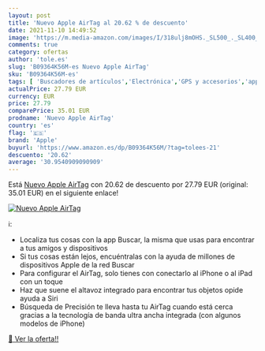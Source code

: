 ```yaml
---
layout: post
title: 'Nuevo Apple AirTag al 20.62 % de descuento'
date: 2021-11-10 14:49:52
image: 'https://m.media-amazon.com/images/I/318ulj8mOHS._SL500_._SL400_.jpg'
comments: true
category: ofertas
author: 'tole.es'
slug: 'B09364K56M-es Nuevo Apple AirTag'
sku: 'B09364K56M-es'
tags: [ 'Buscadores de artículos','Electrónica','GPS y accesorios','apple', ]
actualPrice: 27.79 EUR
currency: EUR
price: 27.79
comparePrice: 35.01 EUR
prodname: 'Nuevo Apple AirTag'
country: 'es'
flag: '🇪🇸'
brand: 'Apple'
buyurl: 'https://www.amazon.es/dp/B09364K56M/?tag=tolees-21'
descuento: '20.62'
average: '30.9540909090909'
---
```


Está [Nuevo Apple AirTag](https://www.amazon.es/dp/B09364K56M/?tag=tolees-21) con 20.62 de descuento por 27.79 EUR (original: 35.01 EUR) en el siguiente enlace!

[![Nuevo Apple AirTag](https://m.media-amazon.com/images/I/318ulj8mOHS._SL500_._SL400_.jpg)](https://www.amazon.es/dp/B09364K56M/?tag=tolees-21)

ℹ️:

- Localiza tus cosas con la app Buscar, la misma que usas para encontrar a tus amigos y dispositivos
- Si tus cosas están lejos, encuéntralas con la ayuda de millones de dispositivos Apple de la red Buscar
- Para configurar el AirTag, solo tienes con conectarlo al iPhone o al iPad con un toque
- Haz que suene el altavoz integrado para encontrar tus objetos opide ayuda a Siri
- Búsqueda de Precisión te lleva hasta tu AirTag cuando está cerca gracias a la tecnología de banda ultra ancha integrada (con algunos modelos de iPhone)

[🛒 Ver la oferta!!](https://www.amazon.es/dp/B09364K56M/?tag=tolees-21)
